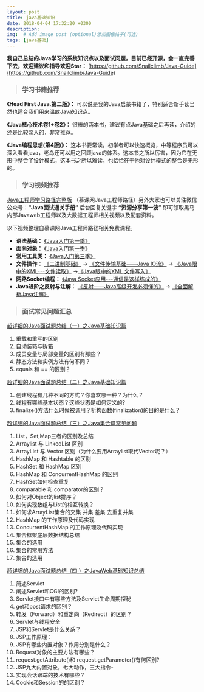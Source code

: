```yaml
---
layout: post
title: java基础知识
date: 2018-04-04 17:32:20 +0300
description: 
img:  # Add image post (optional)添加图像帖子(可选)
tags: [java基础]
---
```



**我自己总结的Java学习的系统知识点以及面试问题，目前已经开源，会一直完善下去，欢迎建议和指导欢迎Star：** [https://github.com/Snailclimb/Java-Guide](https://github.com/Snailclimb/Java-Guide)
> ### 学习书籍推荐

**《Head First Java.第二版》：**
可以说是我的Java启蒙书籍了，特别适合新手读当然也适合我们用来温故Java知识点。

**《Java核心技术卷1+卷2》：**
很棒的两本书，建议有点Java基础之后再读，介绍的还是比较深入的，非常推荐。

**《Java编程思想(第4版)》：**
这本书要常读，初学者可以快速概览，中等程序员可以深入看看java，老鸟还可以用之回顾java的体系。这本书之所以厉害，因为它在无形中整合了设计模式，这本书之所以难读，也恰恰在于他对设计模式的整合是无形的。

> ### 学习视频推荐 

[Java工程师学习路径完整版](https://www.imooc.com/course/programdetail/pid/31) （慕课网Java工程师路径）另外大家也可以关注微信公众号：**“Java面试通关手册”** 后台回复关键字 **“资源分享第一波”** 即可领取黑马内部Javaweb工程师以及大数据工程师相关视频以及配套资料。

以下视频整理自慕课网Java工程师路径相关免费课程。

- **语法基础：** [《Java入门第一季》](https://www.imooc.com/learn/85)
- **面向对象：** [《Java入门第一季》](https://www.imooc.com/learn/124)
- **常用工具类：** [《Java入门第三季》](https://www.imooc.com/learn/124)
- **文件操作：** [《二进制基础》](https://www.imooc.com/learn/195) -> [《文件传输基础——Java IO流》](https://www.imooc.com/learn/123) -> [《Java眼中的XML---文件读取》](https://www.imooc.com/learn/171) ->[《Java眼中的XML 文件写入》](https://www.imooc.com/learn/251)
- **网路Socket编程：** [《Java Socket应用---通信是这样练成的》](https://www.imooc.com/learn/161)
- **Java进阶之反射与注解：** [《反射——Java高级开发必须懂的》](https://www.imooc.com/learn/199) -> [《全面解析Java注解》](https://www.imooc.com/learn/456)


> ### 面试常见问题汇总 

[超详细的Java面试题总结（一）之Java基础知识篇](https://link.juejin.im/?target=https%3A%2F%2Fjuejin.im%2Fpost%2F5a02cd53f265da431b6ca326)

1. 重载和重写的区别
2. 自动装箱与拆箱
3. 成员变量与局部变量的区别有那些？
4. 静态方法和实例方法有何不同？
5. equals 和 == 的区别？

[超详细的Java面试题总结（二）之Java基础知识篇](https://link.juejin.im/?target=https%3A%2F%2Fjuejin.im%2Fpost%2F5a339d936fb9a04501680492)
1. 创建线程有几种不同的方式？你喜欢哪一种？为什么？
2. 线程有哪些基本状态？这些状态是如何定义的?
3. finalize()方法什么时候被调用？析构函数(finalization)的目的是什么？

[超详细的Java面试题总结（三）之Java集合篇常见问题](https://juejin.im/post/5a99544ef265da23a334ab6c)
1. List，Set,Map三者的区别及总结
2. Arraylist 与 LinkedList 区别
3. ArrayList 与 Vector 区别（为什么要用Arraylist取代Vector呢？）
4. HashMap 和 Hashtable 的区别
5. HashSet 和 HashMap 区别
6. HashMap 和 ConcurrentHashMap 的区别
7. HashSet如何检查重复
8. comparable 和 comparator的区别？
9. 如何对Object的list排序？
10. 如何实现数组与List的相互转换？
11. 如何求ArrayList集合的交集 并集 差集 去重复并集
12. HashMap 的工作原理及代码实现
13. ConcurrentHashMap 的工作原理及代码实现
14. 集合框架底层数据结构总结
15. 集合的选用
16. 集合的常用方法
14. 集合的选用


[超详细的Java面试题总结（四 ）之JavaWeb基础知识总结](https://juejin.im/post/5abf6c1b6fb9a028bd4c705f)

1. 简述Servlet
2. 阐述Servlet和CGI的区别?
3. Servlet接口中有哪些方法及Servlet生命周期探秘
4. get和post请求的区别？
5. 转发（Forward）和重定向（Redirect）的区别？
6. Servlet与线程安全
7. JSP和Servlet是什么关系？
8. JSP工作原理：
9. JSP有哪些内置对象？作用分别是什么？
10. Request对象的主要方法有哪些？
11. request.getAttribute()和 request.getParameter()有何区别?
12. JSP九大内置对象，七大动作，三大指令-
13. 实现会话跟踪的技术有哪些？
14. Cookie和Session的的区别？
